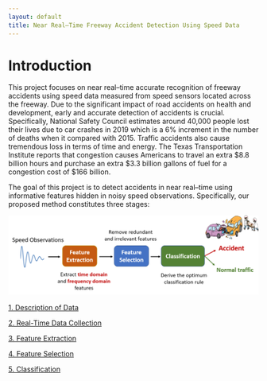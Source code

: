 ```yaml
---
layout: default
title: Near Real–Time Freeway Accident Detection Using Speed Data
---
```


# Introduction

This project focuses on near real–time accurate recognition of freeway accidents using speed data measured from speed sensors located across the freeway. Due to the significant impact of road accidents on health and development, early and accurate detection of accidents is crucial. Specifically, National Safety Council estimates around 40,000 people lost their lives due to car crashes in 2019 which is a 6% increment in the number of deaths when it compared with 2015. Traffic accidents also cause tremendous loss in terms of time and energy. The Texas Transportation Institute reports that congestion causes Americans to travel an extra $8.8 billion hours and purchase an extra $3.3 billion gallons of fuel for a congestion cost of $166 billion.


The goal of this project is to detect accidents in near real–time using informative features hidden in noisy speed observations. Specifically, our proposed method constitutes three stages: 

![Overview](./images/overview.png)

[1. Description of Data](./data_descrip.html)

[2. Real-Time Data Collection](./data_collect.html)

[3. Feature Extraction](./feat_extract.html)

[4. Feature Selection](./feat_select.html)

[5. Classification](./classify.html)


